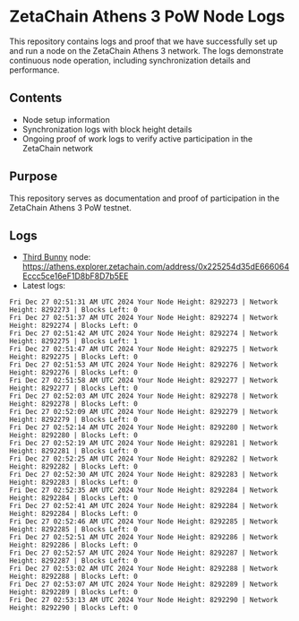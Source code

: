 # ZetaChain Athens 3 PoW Node Logs
This repository contains logs and proof that we have successfully set up and run a node on the ZetaChain Athens 3 network. The logs demonstrate continuous node operation, including synchronization details and performance.

## Contents
- Node setup information
- Synchronization logs with block height details
- Ongoing proof of work logs to verify active participation in the ZetaChain network

## Purpose
This repository serves as documentation and proof of participation in the ZetaChain Athens 3 PoW testnet.

## Logs

- [Third Bunny](https://thirdbunny.xyz/) node: https://athens.explorer.zetachain.com/address/0x225254d35dE666064Eccc5ce16eF1D8bF8D7b5EE
- Latest logs:
```
Fri Dec 27 02:51:31 AM UTC 2024 Your Node Height: 8292273 | Network Height: 8292273 | Blocks Left: 0
Fri Dec 27 02:51:37 AM UTC 2024 Your Node Height: 8292274 | Network Height: 8292274 | Blocks Left: 0
Fri Dec 27 02:51:42 AM UTC 2024 Your Node Height: 8292274 | Network Height: 8292275 | Blocks Left: 1
Fri Dec 27 02:51:47 AM UTC 2024 Your Node Height: 8292275 | Network Height: 8292275 | Blocks Left: 0
Fri Dec 27 02:51:53 AM UTC 2024 Your Node Height: 8292276 | Network Height: 8292276 | Blocks Left: 0
Fri Dec 27 02:51:58 AM UTC 2024 Your Node Height: 8292277 | Network Height: 8292277 | Blocks Left: 0
Fri Dec 27 02:52:03 AM UTC 2024 Your Node Height: 8292278 | Network Height: 8292278 | Blocks Left: 0
Fri Dec 27 02:52:09 AM UTC 2024 Your Node Height: 8292279 | Network Height: 8292279 | Blocks Left: 0
Fri Dec 27 02:52:14 AM UTC 2024 Your Node Height: 8292280 | Network Height: 8292280 | Blocks Left: 0
Fri Dec 27 02:52:19 AM UTC 2024 Your Node Height: 8292281 | Network Height: 8292281 | Blocks Left: 0
Fri Dec 27 02:52:25 AM UTC 2024 Your Node Height: 8292282 | Network Height: 8292282 | Blocks Left: 0
Fri Dec 27 02:52:30 AM UTC 2024 Your Node Height: 8292283 | Network Height: 8292283 | Blocks Left: 0
Fri Dec 27 02:52:35 AM UTC 2024 Your Node Height: 8292284 | Network Height: 8292284 | Blocks Left: 0
Fri Dec 27 02:52:41 AM UTC 2024 Your Node Height: 8292284 | Network Height: 8292284 | Blocks Left: 0
Fri Dec 27 02:52:46 AM UTC 2024 Your Node Height: 8292285 | Network Height: 8292285 | Blocks Left: 0
Fri Dec 27 02:52:51 AM UTC 2024 Your Node Height: 8292286 | Network Height: 8292286 | Blocks Left: 0
Fri Dec 27 02:52:57 AM UTC 2024 Your Node Height: 8292287 | Network Height: 8292287 | Blocks Left: 0
Fri Dec 27 02:53:02 AM UTC 2024 Your Node Height: 8292288 | Network Height: 8292288 | Blocks Left: 0
Fri Dec 27 02:53:07 AM UTC 2024 Your Node Height: 8292289 | Network Height: 8292289 | Blocks Left: 0
Fri Dec 27 02:53:13 AM UTC 2024 Your Node Height: 8292290 | Network Height: 8292290 | Blocks Left: 0
```
